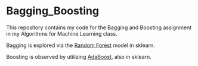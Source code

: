 # Bagging_Boosting

This repository contains my code for the Bagging and Boosting assignment in my Algorithms for Machine Learning class.

Bagging is explored via the [Random Forest](https://scikit-learn.org/stable/modules/generated/sklearn.ensemble.RandomForestClassifier.html) model in sklearn.

Boosting is observed by utilizing [AdaBoost](https://scikit-learn.org/stable/modules/generated/sklearn.ensemble.AdaBoostRegressor.html), also in sklearn.
